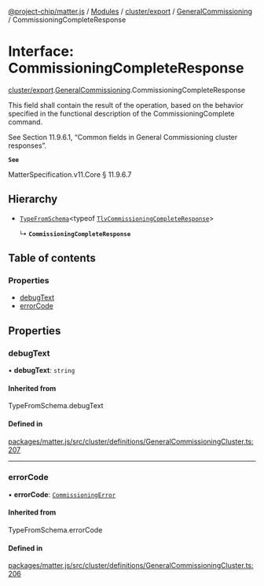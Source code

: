 [@project-chip/matter.js](../README.md) / [Modules](../modules.md) / [cluster/export](../modules/cluster_export.md) / [GeneralCommissioning](../modules/cluster_export.GeneralCommissioning.md) / CommissioningCompleteResponse

# Interface: CommissioningCompleteResponse

[cluster/export](../modules/cluster_export.md).[GeneralCommissioning](../modules/cluster_export.GeneralCommissioning.md).CommissioningCompleteResponse

This field shall contain the result of the operation, based on the behavior specified in the functional
description of the CommissioningComplete command.

See Section 11.9.6.1, “Common fields in General Commissioning cluster responses”.

**`See`**

MatterSpecification.v11.Core § 11.9.6.7

## Hierarchy

- [`TypeFromSchema`](../modules/tlv_export.md#typefromschema)\<typeof [`TlvCommissioningCompleteResponse`](../modules/cluster_export.GeneralCommissioning.md#tlvcommissioningcompleteresponse)\>

  ↳ **`CommissioningCompleteResponse`**

## Table of contents

### Properties

- [debugText](cluster_export.GeneralCommissioning.CommissioningCompleteResponse.md#debugtext)
- [errorCode](cluster_export.GeneralCommissioning.CommissioningCompleteResponse.md#errorcode)

## Properties

### debugText

• **debugText**: `string`

#### Inherited from

TypeFromSchema.debugText

#### Defined in

[packages/matter.js/src/cluster/definitions/GeneralCommissioningCluster.ts:207](https://github.com/project-chip/matter.js/blob/c0d55745d5279e16fdfaa7d2c564daa31e19c627/packages/matter.js/src/cluster/definitions/GeneralCommissioningCluster.ts#L207)

___

### errorCode

• **errorCode**: [`CommissioningError`](../enums/cluster_export.GeneralCommissioning.CommissioningError.md)

#### Inherited from

TypeFromSchema.errorCode

#### Defined in

[packages/matter.js/src/cluster/definitions/GeneralCommissioningCluster.ts:206](https://github.com/project-chip/matter.js/blob/c0d55745d5279e16fdfaa7d2c564daa31e19c627/packages/matter.js/src/cluster/definitions/GeneralCommissioningCluster.ts#L206)
